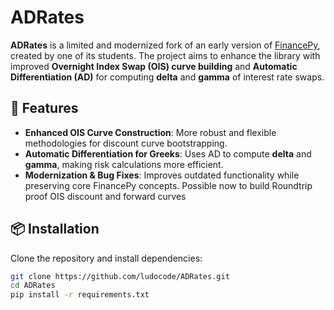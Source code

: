 # ADRates

**ADRates** is a limited and modernized fork of an early version of [FinancePy](https://github.com/domokane/FinancePy), created by one of its students. The project aims to enhance the library with improved **Overnight Index Swap (OIS) curve building** and **Automatic Differentiation (AD)** for computing **delta** and **gamma** of interest rate swaps.

## 🚀 Features

- **Enhanced OIS Curve Construction**: More robust and flexible methodologies for discount curve bootstrapping.
- **Automatic Differentiation for Greeks**: Uses AD to compute **delta** and **gamma**, making risk calculations more efficient.
- **Modernization & Bug Fixes**: Improves outdated functionality while preserving core FinancePy concepts. Possible now to build Roundtrip proof OIS discount and forward curves

## 📦 Installation

Clone the repository and install dependencies:

```bash
git clone https://github.com/ludocode/ADRates.git
cd ADRates
pip install -r requirements.txt
